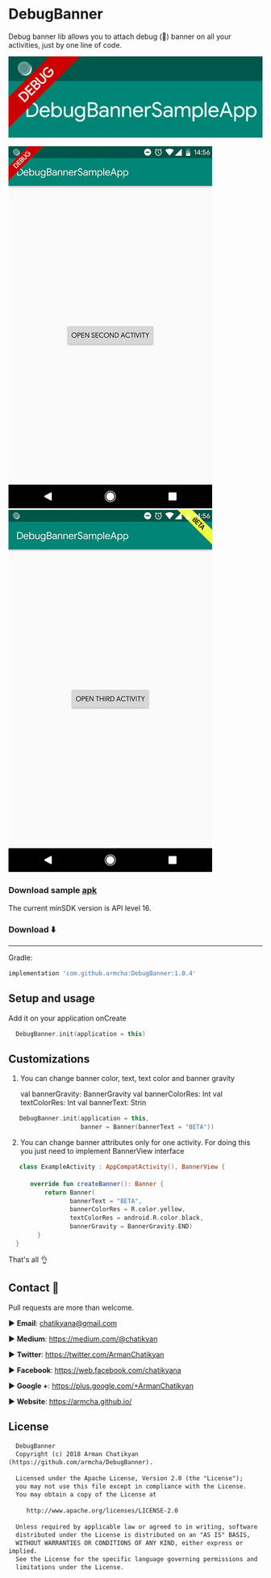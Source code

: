 # DebugBanner

Debug banner lib allows you to attach debug (:bug:) banner on all your activities, just by one line of code.

![](screenshots/banner.png)

![](screenshots/firstScreen.png)
![](screenshots/secondScreen.png)

### Download sample [apk](https://github.com/armcha/DebugBanner/blob/master/screenshots/sample.apk)

The current minSDK version is API level 16.
### Download :arrow_down:
-----------------------
Gradle:
```groovy
implementation 'com.github.armcha:DebugBanner:1.0.4'
```
## Setup and usage

Add it on your application onCreate
```kotlin
  DebugBanner.init(application = this)
```
## Customizations
1. You can change banner color, text, text color and banner gravity

    val bannerGravity: BannerGravity
    val bannerColorRes: Int
    val textColorRes: Int
    val bannerText: Strin

```kotlin
   DebugBanner.init(application = this,
                    banner = Banner(bannerText = "BETA"))
```

2. You can change banner attributes only for one activity. For doing this you just need to implement BannerView interface
```kotlin
   class ExampleActivity : AppCompatActivity(), BannerView {

      override fun createBanner(): Banner {
          return Banner(
                 bannerText = "BETA",
                 bannerColorRes = R.color.yellow,
                 textColorRes = android.R.color.black,
                 bannerGravity = BannerGravity.END)
        }
  }
```
That's all :ok_hand:

## Contact :book:

Pull requests are more than welcome.


:arrow_forward:  **Email**: chatikyana@gmail.com

:arrow_forward:  **Medium**: https://medium.com/@chatikyan

:arrow_forward:  **Twitter**: https://twitter.com/ArmanChatikyan

:arrow_forward:  **Facebook**: https://web.facebook.com/chatikyana

:arrow_forward:  **Google +**: https://plus.google.com/+ArmanChatikyan

:arrow_forward:  **Website**: https://armcha.github.io/

License
--------

      DebugBanner
      Copyright (c) 2018 Arman Chatikyan (https://github.com/armcha/DebugBanner).

      Licensed under the Apache License, Version 2.0 (the "License");
      you may not use this file except in compliance with the License.
      You may obtain a copy of the License at

         http://www.apache.org/licenses/LICENSE-2.0

      Unless required by applicable law or agreed to in writing, software
      distributed under the License is distributed on an "AS IS" BASIS,
      WITHOUT WARRANTIES OR CONDITIONS OF ANY KIND, either express or implied.
      See the License for the specific language governing permissions and
      limitations under the License.
